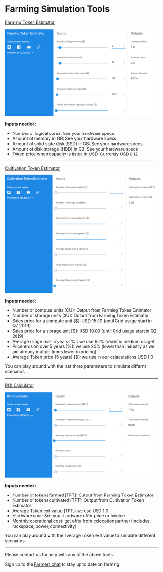 # Farming Simulation Tools


[Farming Token Estimator](https://jscalc.io/calc/8jXXLOukrlXcI7H4)

![](images/farming_tool.png)

**Inputs needed:**

- Number of logical cores: See your hardware specs
- Amount of memory in GB: See your hardware specs
- Amount of solid state disk (SSD) in GB: See your hardware specs
- Amount of disk storage (HDD) in GB: See your hardware specs
- Token price when capacity is listed in USD: Currently USD 0.12

*********************************************************************************************************

[Cultivation Token Estimator](https://jscalc.io/calc/uWbIWOR0dynA46iU)

![](images/cultivation_tool.png)

**Inputs needed:**

- Number of compute units (CU): Output from Farming Token Estimator
- Number of storage units (SU): Output from Farming Token Estimator
- Sales price for a compute unit [$]: USD 15.00 (until Grid usage start in Q2 2019)
- Sales price for a storage unit [$]: USD 10.00 (until Grid usage start in Q2 2019)
- Average usage over 5 years [%]: we use 60% (realistic medium usage)
- Price erosion over 5 years [%]: we use 20% (lower than industry as we are already mutiple times lower in pricing)
- Average Token price (5 years) [$]: we use in our calaculations USD 1.0

You can play around with the last three parameters to simulate differnt scenarios.

*********************************************************************************************************


[ROI Calculator](https://jscalc.io/calc/7PSBwT4Io6rQ9Bog)

![](images/roi_tool.png)

**Inputs needed:**

- Number of tokens farmed [TFT]: Output from Farming Token Estimator
- Number of tokens cultivated [TFT]: Output from Cultivation Token Estimator
- Average Token exit value [TFT]: we use USD 1.0
- Hardware cost: See your hardware offer price or invoice
- Monthly operational cost: get offer from colocation partner (includes: rackspace, power, connectivity)

You can play around with the average Token exit value to simulate different scenarios.

*********************************************************************************************************


Please contact us for help with any of the above tools.

Sign up to the [Farmers chat](https://t.me/joinchat/BwOvO0NpZjNMHFx8wD_5nw) to stay up to date on farming.
